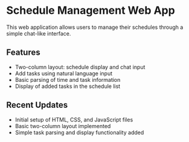 # Schedule Management Web App

This web application allows users to manage their schedules through a simple chat-like interface.

## Features

- Two-column layout: schedule display and chat input
- Add tasks using natural language input
- Basic parsing of time and task information
- Display of added tasks in the schedule list

## Recent Updates

- Initial setup of HTML, CSS, and JavaScript files
- Basic two-column layout implemented
- Simple task parsing and display functionality added
